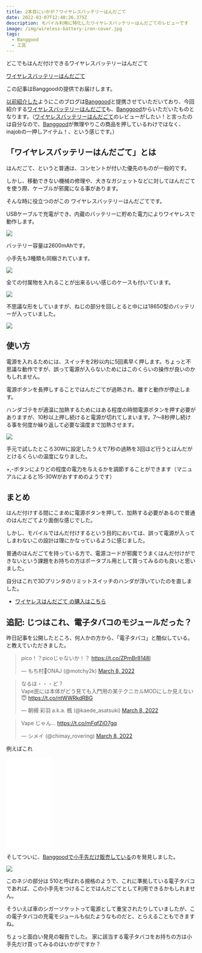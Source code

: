 ```yaml
---
title: 2本目にいかが？ワイヤレスバッテリーはんだごて
date: 2022-03-07T12:40:26.375Z
description: モバイル利用に特化したワイヤレスバッテリーはんだごてのレビューです
image: /img/wireless-battery-iron-cover.jpg
tags:
  - Banggood
  - 工具
---
```

どこでもはんだ付けできるワイヤレスバッテリーはんだごて

[ワイヤレスバッテリーはんだごて](https://jp.banggood.com/Portable-1W-75W-High-Power-Soldering-Iron-Wireless-Battery-Soldering-Iron-USB-Rechargeable-p-1881274.html?p=0M092355466124202012)

この記事はBanggoodの提供でお届けします。

[以前紹介した](../../post/中国ecサイトbanggood/)ようにこのブログは[Banggood](https://jp.banggood.com/?p=0M092355466124202012)と提携させていただいており、今回紹介する[ワイヤレスバッテリーはんだごて](https://jp.banggood.com/Portable-1W-75W-High-Power-Soldering-Iron-Wireless-Battery-Soldering-Iron-USB-Rechargeable-p-1881274.html?p=0M092355466124202012)も、[Banggood](https://jp.banggood.com/?p=0M092355466124202012)からいただいたものとなります。（[ワイヤレスバッテリーはんだごて](https://jp.banggood.com/Portable-1W-75W-High-Power-Soldering-Iron-Wireless-Battery-Soldering-Iron-USB-Rechargeable-p-1881274.html?p=0M092355466124202012)のレビューがしたい！と言ったのは自分なので、[Banggood](https://jp.banggood.com/?p=0M092355466124202012)が無理やりこの商品を押しているわけではなく、inajobの一押しアイテム！、という感じです。）

## 「ワイヤレスバッテリーはんだごて」とは

はんだごて、というと普通は、コンセントが付いた優先のものが一般的です。

しかし、移動できない機械の修理や、大きなガジェットなどに対してはんだごてを使う際、ケーブルが邪魔になる事があります。

そんな時に役立つのがこの ワイヤレスバッテリーはんだごてです。

USBケーブルで充電ができ、内蔵のバッテリーに貯めた電力によりワイヤレスで動作します。

![](../../img/wireless-battery-icon-using.jpg)

バッテリー容量は2600mAhです。

小手先も3種類も同梱されています。

![](../../img/wireless-battery-icon-items.jpg)

全ての付属物を入れることが出来るいい感じのケースも付いています。

![](img/wireless-battery-icon-case.jpg)

不思議な形をしていますが、ねじの部分を回しとると中には18650型のバッテリーが入っていました。

![](../../img/wireless-battery-icon-battery.jpg)

## 使い方

電源を入れるためには、スイッチを2秒以内に5回素早く押します。ちょっと不思議な動作ですが、誤って電源が入らないためにはこのくらいの操作が良いのかもしれません。

電源ボタンを長押しすることではんだごてが過熱され、離すと動作が停止します。

ハンダゴテをが適温に加熱するためにはある程度の時間電源ボタンを押す必要がありますが、10秒以上押し続けると電源が切れてしまいます。7～8秒押し続ける事を何度か繰り返して必要な温度まで加熱させます。

![](../../img/wireless-battery-icon-indicator.jpg)

手元で試したところ30Wに設定したうえで7秒の過熱を3回ほど行うとはんだがとけるくらいの温度になりました。

+,-ボタンによりどの程度の電力を与えるかを調節することができます（マニュアルによると15-30Wがおすすめのようです）

## まとめ

はんだ付けする間にこまめに電源ボタンを押して、加熱する必要があるので普通のはんだごてより面倒な感じでした。

しかし、モバイルではんだ付けするという目的においては、誤って電源が入ってしまわないこの設計は理にかなっているように感じました。

普通のはんだごてを持っている方で、電源コードが邪魔でうまくはんだ付けができないという課題をお持ちの方はポータブル用として買ってみるのも良いと思いました。

自分はこれで3Dプリンタのリミットスイッチのハンダが浮いていたのを直しました。

* [ワイヤレスはんだごて の購入はこちら](https://jp.banggood.com/Portable-1W-75W-High-Power-Soldering-Iron-Wireless-Battery-Soldering-Iron-USB-Rechargeable-p-1881274.html?p=0M092355466124202012)

## 追記: じつはこれ、電子タバコのモジュールだった？

昨日記事を公開したところ、何人かの方から、「電子タバコ」と酷似している。
と教えていただきました。

<blockquote class="twitter-tweet"><p lang="ja" dir="ltr">pico！？picoじゃないか！？ <a href="https://t.co/ZPmBr8148l">https://t.co/ZPmBr8148l</a></p>&mdash; もち村💛ONAJ (@motchy2k) <a href="https://twitter.com/motchy2k/status/1501138394235404288?ref_src=twsrc%5Etfw">March 8, 2022</a></blockquote> <script async src="https://platform.twitter.com/widgets.js" charset="utf-8"></script>

<blockquote class="twitter-tweet"><p lang="ja" dir="ltr">なるほ・・・ど？<br>Vape民には本体がどう見ても入門用の某テクニカルMODにしか見えない😇 <a href="https://t.co/ntWWRkdRBG">https://t.co/ntWWRkdRBG</a></p>&mdash; 朝槻 彩羽 a.k.a. 楓 (@kaede_asatsuki) <a href="https://twitter.com/kaede_asatsuki/status/1501137820794384385?ref_src=twsrc%5Etfw">March 8, 2022</a></blockquote> <script async src="https://platform.twitter.com/widgets.js" charset="utf-8"></script>

<blockquote class="twitter-tweet"><p lang="ja" dir="ltr">Vape じゃん… <a href="https://t.co/mFqfZiO7gq">https://t.co/mFqfZiO7gq</a></p>&mdash; シメイ (@chimay_rovering) <a href="https://twitter.com/chimay_rovering/status/1501135060355141634?ref_src=twsrc%5Etfw">March 8, 2022</a></blockquote> <script async src="https://platform.twitter.com/widgets.js" charset="utf-8"></script>

例えばこれ

<iframe style="width:120px;height:240px;" marginwidth="0" marginheight="0" scrolling="no" frameborder="0" src="//rcm-fe.amazon-adsystem.com/e/cm?lt1=_blank&bc1=000000&IS2=1&bg1=FFFFFF&fc1=000000&lc1=0000FF&t=inajob-22&language=ja_JP&o=9&p=8&l=as4&m=amazon&f=ifr&ref=as_ss_li_til&asins=B01DZ23KGK&linkId=8f6e16dd18352ed37c8d1f37fa414da1"></iframe>

そしてついに、[Banggoodで小手先だけ販売している](https://www.banggood.com/30W-Soldering-Iron-Tip-510-Interface-Wireless-Charging-Soldering-Iron-Tip-Welding-Tools-Soldering-Rework-Accessories-p-1777334.html?p=0M092355466124202012)のを発見しました。

![](../../img/wireless-battery-iron-tip-sell.jpg)

このネジの部分は 510と呼ばれる規格のようで、これに準拠している電子タバコであれば、この小手先をつけることではんだごてとして利用できるかもしれません。

そういえば車のシガーソケットって電源として重宝されたりしていましたが、この電子タバコの充電モジュールも似たようなものだと、とらえることもできますね。

ちょっと面白い発見の報告でした。 家に該当する電子タバコをお持ちの方は小手先だけ買ってみるのはいかがですか？
